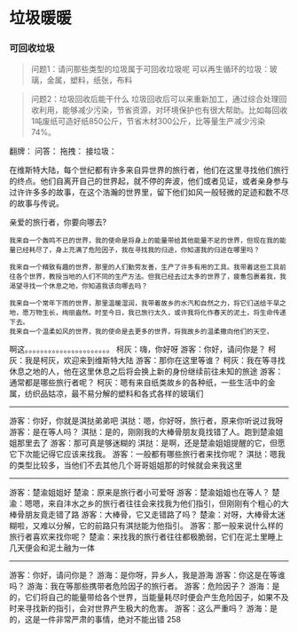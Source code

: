 # 垃圾暖暖
### 可回收垃圾
> 问题1：请问那些类型的垃圾属于可回收垃圾呢
可以再生循环的垃圾：玻璃，金属，塑料，纸张，布料

> 问题2：垃圾回收后能干什么
垃圾回收后可以来重新加工，通过综合处理回收利用，能够减少污染，节省资源，对环境保护也有很大帮助。比如每回收1吨废纸可造好纸850公斤，节省木材300公斤，比等量生产减少污染74%。

翻牌：
问答：
拖拽：
接垃圾：


在维斯特大陆，每个世纪都有许多来自异世界的旅行者，他们在这里寻找他们旅行的终点。他们自离开自己的世界起，就不停的奔波，他们或者见证，或者亲身参与过许许多多的故事，在这个浩瀚的世界里，留下他们如风一般轻微的足迹和数不尽的故事与传说。

亲爱的旅行者，你要向哪去?

	我来自一个轰鸣不已的世界，我的使命是将身上的能量带给其他能量不足的世界，但现在我的能量已经耗尽了，身上充满了危险因子，我在寻找我的归途，你知道我的归途在哪里吗？
	
	我来自一个精致有趣的世界，那里的人们勤劳友善，生产了许多有用的工具。我带着这些工具前往各个世界，教授当地的人们不同的生产方法。但我已经去过太多的世界了，疲惫包裹着我，我渴望寻找一个休息之地，你知道我该向哪去吗？
	
	我来自一个常年下雨的世界，那里温暖湿润，我带着故乡的水汽和自然之力，将它们送给干旱之地，愿万物生长，绚丽盎然。时至今日，我已旅行太久，或许我将化作春天的泥土，将生命传递下去。
	我来自一个温柔如风的世界，我的使命是去更多的世界，将我故乡的温柔撒向他们的天空，


啊这。。。。。。。。。。。。。。。。。。。。。。
柯灰：嗨，你好呀
游客：你好，请问你是？
柯灰：我是柯灰，欢迎来到维斯特大陆
游客：那你在这里等谁？
柯灰：我在等寻找休息之地的人，他在这里休息之后将会换上新的身份继续前往未知的旅途
游客：通常都是哪些旅行者呢？
柯灰：嗯有来自纸类故乡的各种纸，一些生活中的金属，纺织品姑凉，最不易分解的塑料和各式各样的玻璃们

***
游客：你好，你就是淇挞弟弟吧
淇挞：嗯，你好呀，旅行者，原来你听说过我呀
游客：是在等人吗？
淇挞：是的，刚刚我的大棒骨朋友竟找错了人。跑到楚渝姐姐那里去了
游客：那可真是够迷糊的
淇挞：是啊，还是楚渝姐姐提醒的它，但愿它下次能记得它应该来找我。
游客：一般都有哪些旅行者来找你呢？
淇挞：嗯我的类型比较多，当他们不去其他几个哥哥姐姐那的时候就会来我这里

***
游客：楚渝姐姐好
楚渝：原来是旅行者小可爱呀
游客：楚渝姐姐也在等人？
楚渝：嗯嗯，来自沣水之乡的旅行者往往会来找我为他们指引，但刚刚有个粗心的大棒骨朋友竟走错了路
游客：大棒骨，它又走错路了吗？
楚渝：对呀，大棒骨太迷糊啦，又难以分解，它的前路只有淇挞能为他指引。
游客：那一般来说什么样的旅行者喜欢来找你呢？
楚渝：来找我的旅行者往往都极脆弱，它们在泥土里睡上几天便会和泥土融为一体

***
游客：你好，请问你是？
游海：是你呀，异乡人，我是游海
游客：你这是在等谁吗？
游海：我在等那些携带者危险因子的旅行者。
游客：危险因子？
游海：是的，它们将自己的能量带给各个世界，当能量耗尽时便会产生危险因子，如果不及时来寻找新的指引，会对世界产生极大的危害。
游客：这么严重吗？
游海：是的，这是一件非常严肃的事情，绝对不能出错
258







